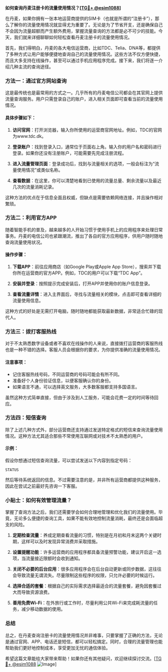 **如何查询丹麦注册卡的流量使用情况？[[TG💪+ @esim1088](https://t.me/s/esim1088)]**

在丹麦，如果你拥有一张本地运营商提供的SIM卡（也就是所谓的“注册卡”），那么了解你的流量使用情况就显得尤为重要了。无论是为了节省开支，还是确保自己不会因为流量超额而产生额外费用，掌握流量查询的方法都是必不可少的技能。今天，我们就来详细聊聊如何轻松查看丹麦注册卡的流量使用情况。

首先，我们得明白，丹麦的各大电信运营商，比如TDC、Telia、DNA等，都提供了多种方式让用户能够便捷地查询自己的流量使用情况。这些方法不仅方便快捷，而且大多支持在线操作，甚至可以通过手机应用程序完成。接下来，我们将逐一介绍几种主流的查询途径。

### 方法一：通过官方网站查询

这是最传统也是最常用的方式之一。几乎所有的丹麦电信公司都会在其官网上提供流量查询服务。用户只需登录自己的账户，进入相关页面即可查看当前的流量使用情况。

#### 具体步骤如下：

1. **访问官网**：打开浏览器，输入你所使用的运营商官网地址。例如，TDC的官网为www.tdc.dk。
   
2. **登录账户**：找到登录入口，通常位于页面右上角。输入你的用户名和密码进行登录。如果你还没有注册账户，可能需要先完成注册流程。

3. **进入流量管理页面**：登录成功后，找到与流量相关的选项，一般会标注为“流量使用情况”或类似名称。

4. **查看数据**：在这里，你可以清楚地看到已使用的流量总量、剩余流量以及最近几次的流量消耗记录。

这种方法的优点在于信息全面且权威，但缺点是需要依赖网络连接，并且操作相对繁琐。

### 方法二：利用官方APP

随着智能手机的普及，越来越多的人开始习惯于使用手机上的应用程序来处理日常事务。丹麦的电信公司也紧跟潮流，推出了各自的官方应用程序，供用户随时随地查询流量使用状况。

#### 操作步骤：

1. **下载APP**：前往应用商店（如Google Play或Apple App Store），搜索并下载你所在运营商的官方APP。例如，TDC的用户可以下载“TDC App”。

2. **安装并登录**：按照提示完成安装后，打开APP并使用你的账户信息登录。

3. **查看流量详情**：进入主界面后，寻找与流量相关的模块，点击即可查看详细的流量使用信息。

这种方式的好处是无需打开电脑，随时随地都能获取最新数据，非常适合忙碌的现代人。

### 方法三：拨打客服热线

对于不太熟悉数字设备或者不喜欢在线操作的人来说，直接拨打运营商的客服热线也是一种不错的选择。客服人员会根据你的要求，为你提供准确的流量使用情况。

#### 注意事项：

- 记住客服热线号码，不同运营商的号码可能会有所不同。
- 准备好个人身份验证信息，以便客服确认你的身份。
- 如果语言不通，可以选择英文服务，大多数客服都支持多国语言。

虽然这种方式简单直接，但由于涉及到人工服务，可能会花费一定的时间等待回应。

### 方法四：短信查询

除了上述几种方式外，部分运营商还支持通过发送特定格式的短信来查询流量使用情况。这种方法尤其适合那些不常使用互联网或对技术不太熟悉的用户。

#### 示例：

假设你想通过短信查询流量，可以尝试发送以下内容到指定号码：
```
STATUS
```
然后等待系统返回的信息。不过需要注意的是，并非所有运营商都提供这种服务，因此在尝试之前最好先咨询一下客服。

### 小贴士：如何有效管理流量？

掌握了查询方法之后，我们还需要学会如何合理地管理和优化我们的流量使用。毕竟，无论多么便捷的查询工具，如果不能有效地控制流量消耗，最终还是会面临超支的风险。

1. **定期检查流量**：养成定期查看流量的习惯，特别是在月初和月末这两个关键时期，这样可以及时发现异常消费并采取措施。

2. **设置提醒功能**：许多运营商的应用程序都具备流量预警功能，建议开启这一选项，当流量接近限额时会收到通知。

3. **关闭不必要的后台应用**：很多应用程序会在后台自动更新或同步数据，这往往会导致流量无谓流失。尽量限制这些程序的权限，只允许必要的时候运行。

4. **选择合适的套餐**：根据自己的实际需求选择最适合的流量套餐，避免因套餐过大而导致资源浪费。

5. **善用免费Wi-Fi**：在外旅行或工作时，尽量利用公共Wi-Fi来完成耗流量的任务，减少移动数据的使用。

### 总结

总之，在丹麦查询注册卡的流量使用情况并非难事，只要掌握了正确的方法，无论是通过官网、APP、电话还是短信，都可以轻松搞定。同时，合理的流量管理也能帮助我们更好地控制成本，享受更加无忧的通信体验。

希望这篇文章能给大家带来帮助！如果你还有其他疑问，欢迎继续探讨交流。[[TG💪+ @esim1088](https://t.me/s/esim1088) ![Image](https://i.postimg.cc/4NQfJmqS/Snipaste-2025-05-13-00-14-12.png)]